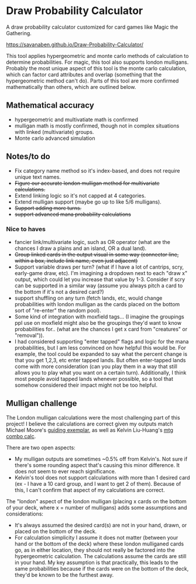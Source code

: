 # Draw Probability Calculator
A draw probability calculator customized for card games like Magic the Gathering.

https://savanaben.github.io/Draw-Probability-Calculator/

This tool applies hypergeometric and monte carlo methods of calculation to determine probabilities. For magic, this tool also supports london mulligans. Probably the most unique aspect of this tool is the monte carlo calculation, which can factor card attributes and overlap (something that the hypergeometric method can't do). Parts of this tool are more confirmed mathematically than others, which are outlined below. 

## Mathematical accuracy
- hypergeometric and multivatiate math is confirmed
- mulligan math is mostly confirmed, though not in complex situations with linked (multivariate) groups. 
- Monte carlo advanced simulation

 ## Notes/to do
 - Fix category name method so it's index-based, and does not require unique text names. 
 - ~~Figure our accurate london mulligan method for multivariate calculations.~~
 - Extend linking logic so it's not capped at 4 categories.
 - Extend mulligan support (maybe go up to like 5/6 mulligans).
 - ~~Support adding more turns.~~ 
 - ~~support advanced mana probability calculations~~

 ### Nice to haves
 - fancier link/multivariate logic, such as OR operator (what are the chances I draw a plains and an island, OR a dual land).
 - ~~Group linked cards in the output visual in some way (connector line, within a box, include link name, even just adjacent)~~
 - Support variable draws per turn? (what if I have a lot of cantrips, scry, early-game draw, etc). I'm imagining a dropdown next to each "draw x" output, which could let you increase that value by 1-3. Consider if scry can be supported in a similar way (assume you always pitch a card to the bottom if it's not a desired card?) 
 - support shuffling on any turn (fetch lands, etc, would change probabilities with london mulligan as the cards placed on the bottom sort of "re-enter" the random pool).
 - Some kind of integration with moxfield tags... (I imagine the groupings ppl use on moxfield might also be the groupings they'd want to know probabilities for.. (what are the chances I get x card from "creatures" or "removal")).
 - I had considered supporting "enter tapped" flags and logic for the mana probabilities, but I am less convinced on how helpful this would be. For example, the tool could be expanded to say what the percent change is that you get 1,2,3, etc enter tapped lands. But often enter-tapped lands come with more consideration (can you play them in a way that still allows you to play what you want on a certain turn). Additionally, I think most people avoid tapped lands whenever possible, so a tool that somehow considered their impact might not be too helpful. 

## Mulligan challenge
The London mulligan calculations were the most challenging part of this project! I believe the calculations are correct given my outputs match Michael Moore's [guiding exemplar](https://deckulator.blogspot.com/2022/07/mulligans-and-probability-redrawing.html), as well as Kelvin Liu-Huang's [mtg combo calc](https://www.andrew.cmu.edu/user/kmliu/mtg_combo_calc.html).

There are two open aspects:
- My mulligan outputs are sometimes ~0.5% off from Kelvin's. Not sure if there's some rounding aspect that's causing this minor difference. It does not seem to ever reach significance. 
- Kelvin's tool does not support calculations with more than 1 desired card (ex - I have a 10 card group, and I want to get 2 of them). Because of this, I can't confirm that aspect of my calculations are correct. 

The "london" aspect of the london mulligan (placing x cards on the bottom of your deck, where x = number of mulligans) adds some assumptions and considerations:
- It's always assumed the desired card(s) are not in your hand, drawn, or placed on the bottom of the deck. 
- For calculation simplicity I assume it does not matter (between your hand or the bottom of the deck) where these london mulliganed cards go, as in either location, they should not really be factored into the hypergeometric calculation. The calculations assume the cards are still in your hand. My key assumption is that practically, this leads to the same probabilities because if the cards were on the bottom of the deck, they'd be known to be the furthest away.
